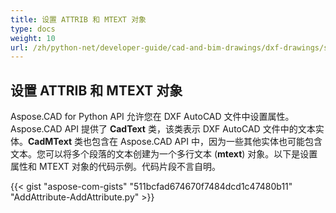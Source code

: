 ```yaml
---
title: 设置 ATTRIB 和 MTEXT 对象
type: docs
weight: 10
url: /zh/python-net/developer-guide/cad-and-bim-drawings/dxf-drawings/setting-attrib-and-mtext-objects/
---
```


## **设置 ATTRIB 和 MTEXT 对象**
Aspose.CAD for Python API 允许您在 DXF AutoCAD 文件中设置属性。Aspose.CAD API 提供了 **CadText** 类，该类表示 DXF AutoCAD 文件中的文本实体。**CadMText** 类也包含在 Aspose.CAD API 中，因为一些其他实体也可能包含文本。您可以将多个段落的文本创建为一个多行文本 (**mtext**) 对象。以下是设置属性和 MTEXT 对象的代码示例。代码片段不言自明。

{{< gist "aspose-com-gists" "511bcfad674670f7484dcd1c47480b11" "AddAttribute-AddAttribute.py" >}}
